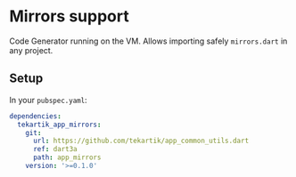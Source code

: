 # Mirrors support

Code Generator running on the VM. Allows importing safely `mirrors.dart` in any project.

## Setup

In your `pubspec.yaml`:

```yaml
dependencies:
  tekartik_app_mirrors:
    git:
      url: https://github.com/tekartik/app_common_utils.dart
      ref: dart3a
      path: app_mirrors
    version: '>=0.1.0'
```
